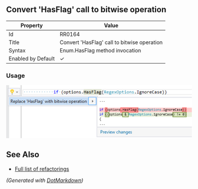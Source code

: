 ## Convert 'HasFlag' call to bitwise operation

| Property           | Value                                       |
| ------------------ | ------------------------------------------- |
| Id                 | RR0164                                      |
| Title              | Convert 'HasFlag' call to bitwise operation |
| Syntax             | Enum\.HasFlag method invocation             |
| Enabled by Default | &#x2713;                                    |

### Usage

![Convert 'HasFlag' call to bitwise operation](../../images/refactorings/ConvertHasFlagCallToBitwiseOperation.png)

## See Also

* [Full list of refactorings](Refactorings.md)


*\(Generated with [DotMarkdown](http://github.com/JosefPihrt/DotMarkdown)\)*